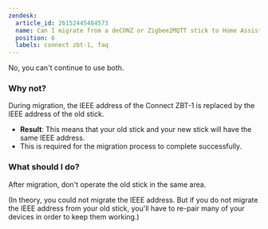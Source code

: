 ```yaml
---
zendesk:
  article_id: 26152445484573
  name: Can I migrate from a deCONZ or Zigbee2MQTT stick to Home Assistant Connect ZBT-1 and keep using the old stick?
  position: 6
  labels: connect zbt-1, faq
---
```


No, you can't continue to use both.

### Why not?

During migration, the IEEE address of the Connect&nbsp;ZBT-1 is replaced by the IEEE address of the old stick.

- **Result**: This means that your old stick and your new stick will have the same IEEE address.
- This is required for the migration process to complete successfully.

### What should I do?

After migration, don't operate the old stick in the same area.

(In theory, you could not migrate the IEEE address. But if you do not migrate the IEEE address from your old stick, you'll have to re-pair many of your devices in order to keep them working.)
